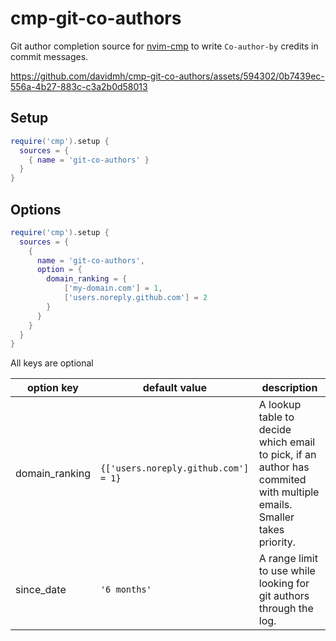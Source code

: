 # cmp-git-co-authors

Git author completion source for [nvim-cmp] to write `Co-author-by` credits in commit messages.


https://github.com/davidmh/cmp-git-co-authors/assets/594302/0b7439ec-556a-4b27-883c-c3a2b0d58013


## Setup

```lua
require('cmp').setup {
  sources = {
    { name = 'git-co-authors' }
  }
}
```

## Options

```lua
require('cmp').setup {
  sources = {
    {
      name = 'git-co-authors',
      option = {
        domain_ranking = {
            ['my-domain.com'] = 1,
            ['users.noreply.github.com'] = 2
        }
      }
    }
  }
}
```

All keys are optional

| option key     | default value                        | description                                                                                                           |
| ---            | ---                                  | ---                                                                                                                   |
| domain_ranking | `{['users.noreply.github.com'] = 1}` | A lookup table to decide which email to pick, if an author has commited with multiple emails. Smaller takes priority. |
| since_date     | `'6 months'`                         | A range limit to use while looking for git authors through the log.                                                   |

[nvim-cmp]: https://github.com/hrsh7th/nvim-cmp
[lazy.nvim]: https://github.com/folke/lazy.nvim

